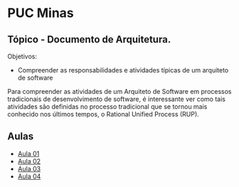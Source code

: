 # PUC Minas

## Tópico -  Documento de Arquitetura. 

Objetivos:
  - Compreender as responsabilidades e atividades típicas de um arquiteto de software

Para compreender as atividades de um Arquiteto de Software em processos tradicionais de desenvolvimento de software, é interessante ver como tais atividades são definidas no processo tradicional que se tornou mais conhecido nos últimos tempos, o Rational Unified Process (RUP). 

## Aulas
  - [Aula 01](aula-01/readme.md)
  - [Aula 02](aula-02/readme.md)
  - [Aula 03](aula-03/readme.md)
  - [Aula 04](aula-04/readme.md)